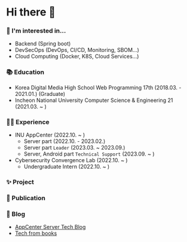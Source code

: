 # Hi there 👋

### 🙌 I'm interested in...
- Backend (Spring boot)
- DevSecOps (DevOps, CI/CD, Monitoring, SBOM...)
- Cloud Computing (Docker, K8S, Cloud Services...)

### 📚 Education
- Korea Digital Media High School Web Programming 17th (2018.03. - 2021.01.) (Graduate)
- Incheon National University Computer Science & Engineering 21 (2021.03. ~ )

### 👨‍💻 Experience
- INU AppCenter (2022.10. ~ )
  - Server part (2022.10. - 2023.02.)
  - Server part `Leader` (2023.03. ~ 2023.09.)
  - Server, Android part `Technical Support` (2023.09. ~ )
- Cybersecurity Convergence Lab (2022.10. ~ )
  - Undergraduate Intern (2022.10. ~ )

### ✨ Project

### 📃 Publication

### 📖 Blog
* [AppCenter Server Tech Blog](https://inu-appcenter.github.io/server-tech-blog/)
* [Tech from books](https://juser0-concepts.github.io/tech-from-books/)
